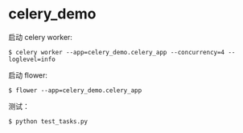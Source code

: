 # celery_demo

启动 celery worker:

    $ celery worker --app=celery_demo.celery_app --concurrency=4 --loglevel=info

启动 flower:

    $ flower --app=celery_demo.celery_app

测试：

    $ python test_tasks.py
